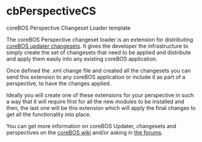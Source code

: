 # cbPerspectiveCS
coreBOS Perspective Changeset Loader template

The coreBOS Perspective changeset loader is an extension for distributing [coreBOS updater changesets](http://corebos.org/documentation/doku.php?id=en:devel:corebosupdater). It gives the developer the infrastructure to simply create the set of changesets that need to be applied and distribute and apply them easily into any existing coreBOS application.

Once defined the .xml change file and created all the changesets you can send this extension to any coreBOS application or include it as part of a perspective, to have the changes applied.

Ideally you will create one of these extensions for your perspective in such a way that it will require first for all the new modules to be installed and then, the last one will be this extension which will apply the final changes to get all the functionality into place.

You can get more information on coreBOS Updater, changesets and perspectives on the [coreBOS wiki](http://corebos.org/documentation) and/or asking in [the forums](https://plus.google.com/communities/109845486286232591652).
